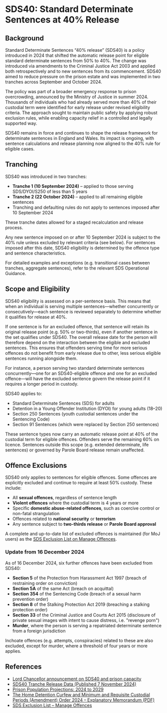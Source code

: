 # SDS40: Standard Determinate Sentences at 40% Release

## Background

Standard Determinate Sentences “40% release” (SDS40) is a policy introduced in 2024 that shifted the automatic release point for eligible standard determinate sentences from 50% to 40%. The change was introduced via amendments to the Criminal Justice Act 2003 and applied both retrospectively and to new sentences from its commencement. SDS40 aimed to reduce pressure on the prison estate and was implemented in two tranches across September and October 2024.

The policy was part of a broader emergency response to prison overcrowding, announced by the Ministry of Justice in summer 2024. Thousands of individuals who had already served more than 40% of their custodial term were identified for early release under revised eligibility criteria. The approach sought to maintain public safety by applying robust exclusion rules, while enabling capacity relief in a controlled and legally supported way.

SDS40 remains in force and continues to shape the release framework for determinate sentences in England and Wales. Its impact is ongoing, with sentence calculations and release planning now aligned to the 40% rule for eligible cases.

## Tranching

SDS40 was introduced in two tranches:
- **Tranche 1 (10 September 2024)** – applied to those serving SDS/DYOI/S250 of less than 5 years
- **Tranche 2 (22 October 2024)** – applied to all remaining eligible sentences
- Tranching and defaulting rules do not apply to sentences imposed after 10 September 2024 

These tranche dates allowed for a staged recalculation and release process.

Any new sentence imposed on or after 10 September 2024 is subject to the 40% rule unless excluded by relevant criteria (see below). For sentences imposed after this date, SDS40 eligibility is determined by the offence type and sentence characteristics.

For detailed examples and exceptions (e.g. transitional cases between tranches, aggregate sentences), refer to the relevant SDS Operational Guidance.

## Scope and Eligibility

SDS40 eligibility is assessed on a per-sentence basis. This means that when an individual is serving multiple sentences—whether concurrently or consecutively—each sentence is reviewed separately to determine whether it qualifies for release at 40%.

If one sentence is for an excluded offence, that sentence will retain its original release point (e.g. 50% or two-thirds), even if another sentence in the set qualifies under SDS40. The overall release date for the person will therefore depend on the interaction between the eligible and excluded sentences. This ensures that offenders serving time for more serious offences do not benefit from early release due to other, less serious eligible sentences running alongside them.

For instance, a person serving two standard determinate sentences concurrently—one for an SDS40-eligible offence and one for an excluded offence—will have the excluded sentence govern the release point if it requires a longer period in custody.

SDS40 applies to:

- Standard Determinate Sentences (SDS) for adults
- Detention in a Young Offender Institution (DYOI) for young adults (18–20)
- Section 250 Sentences (youth custodial sentences under the Sentencing Code) 
- Section 91 Sentences (which were replaced by Section 250 sentences)

These sentence types now carry an automatic release point at 40% of the custodial term for eligible offences. Offenders serve the remaining 60% on licence. Sentences outside this scope (e.g. extended determinate, life sentences) or governed by Parole Board release remain unaffected.

## Offence Exclusions

SDS40 only applies to sentences for eligible offences. Some offences are explicitly excluded and continue to require at least 50% custody. These include:

- All **sexual offences**, regardless of sentence length
- **Violent offences** where the custodial term is 4 years or more
- Specific **domestic abuse-related offences**, such as coercive control or non-fatal strangulation
- Offences related to **national security** or **terrorism**
- Any sentence subject to **two-thirds release** or **Parole Board approval**

A complete and up-to-date list of excluded offences is maintained (for MoJ users) as the [SDS Exclusion List on Manage Offences](https://manage-offences.hmpps.service.justice.gov.uk/schedules/sds-exclusion-lists).

### Update from 16 December 2024

As of 16 December 2024, six further offences have been excluded from SDS40:
- **Section 5** of the Protection from Harassment Act 1997 (breach of restraining order on conviction)
- **Section 5A** of the same Act (breach on acquittal)
- **Section 354** of the Sentencing Code (breach of a sexual harm prevention order)
- **Section 8** of the Stalking Protection Act 2019 (breaching a stalking protection order)
- **Section 33** of the Criminal Justice and Courts Act 2015 (disclosure of private sexual images with intent to cause distress, i.e. "revenge porn")
- **Murder**, where the person is serving a repatriated determinate sentence from a foreign jurisdiction

Inchoate offences (e.g. attempts, conspiracies) related to these are also excluded, except for murder, where a threshold of four years or more applies.

## References

- [Lord Chancellor announcement on SDS40 and prison capacity](https://www.gov.uk/government/news/lord-chancellor-sets-out-immediate-action-to-defuse-ticking-prison-time-bomb)
- [SDS40 Tranche Release Data (Published 7 November 2024)](https://www.gov.uk/government/publications/standard-determinate-sentences-sds40-tranche-release-data)
- [Prison Population Projections: 2024 to 2029](https://www.gov.uk/government/statistics/prison-population-projections-2024-to-2029/prison-population-projections-2024-to-2029)
- [The Home Detention Curfew and Minimum and Requisite Custodial Periods (Amendment) Order 2024 – Explanatory Memorandum (PDF)](https://www.legislation.gov.uk/ukdsi/2024/9780348265729/pdfs/ukdsiem_9780348265729_en_001.pdf)
- [SDS Exclusion List – Manage Offences](https://manage-offences.hmpps.service.justice.gov.uk/schedules/sds-exclusion-lists)

